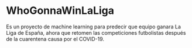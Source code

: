 # WhoGonnaWinLaLiga
Es un proyecto de machine learning para predecir que equipo ganara La Liga de España, ahora que retomen las competiciones futbolistas después de la cuarentena causa por el COVID-19. 

